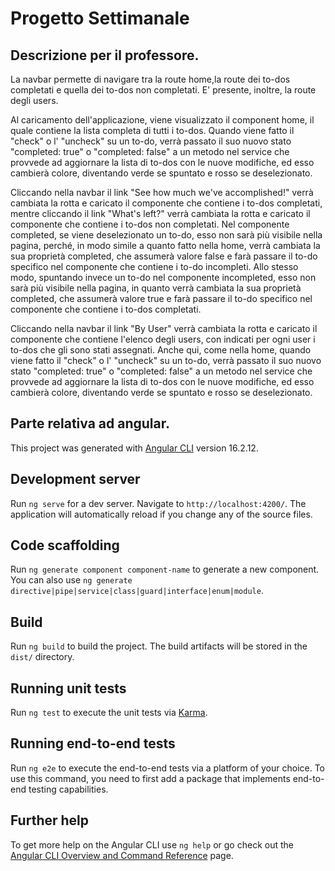 # Progetto Settimanale

## Descrizione per il professore.

La navbar permette di navigare tra la route home,la route dei to-dos completati e quella dei to-dos non completati. E' presente, inoltre, la route degli users.

Al caricamento dell'applicazione, viene visualizzato il component home, il quale contiene la lista completa di tutti i to-dos.
Quando viene fatto il "check" o l' "uncheck" su un to-do, verrà passato il suo nuovo stato "completed: true" o "completed: false" a un metodo nel service che provvede ad aggiornare la lista di to-dos con le nuove modifiche, ed esso cambierà colore, diventando verde se spuntato e rosso se deselezionato.

Cliccando nella navbar il link "See how much we've accomplished!" verrà cambiata la rotta e caricato il componente che contiene i to-dos completati, mentre cliccando il link "What's left?" verrà cambiata la rotta e caricato il componente che contiene i to-dos non completati.
Nel componente completed, se viene deselezionato un to-do, esso non sarà più visibile nella pagina, perché, in modo simile a quanto fatto nella home, verrà cambiata la sua proprietà completed, che assumerà valore false e farà passare il to-do specifico nel componente che contiene i to-do incompleti.
Allo stesso modo, spuntando invece un to-do nel componente incompleted, esso non sarà più visibile nella pagina, in quanto verrà cambiata la sua proprietà completed, che assumerà valore true e farà passare il to-do specifico nel componente che contiene i to-dos completati.

Cliccando nella navbar il link "By User" verrà cambiata la rotta e caricato il componente che contiene l'elenco degli users, con indicati per ogni user i to-dos che gli sono stati assegnati. Anche qui, come nella home, quando viene fatto il "check" o l' "uncheck" su un to-do, verrà passato il suo nuovo stato "completed: true" o "completed: false" a un metodo nel service che provvede ad aggiornare la lista di to-dos con le nuove modifiche, ed esso cambierà colore, diventando verde se spuntato e rosso se deselezionato.

## Parte relativa ad angular.

This project was generated with [Angular CLI](https://github.com/angular/angular-cli) version 16.2.12.

## Development server

Run `ng serve` for a dev server. Navigate to `http://localhost:4200/`. The application will automatically reload if you change any of the source files.

## Code scaffolding

Run `ng generate component component-name` to generate a new component. You can also use `ng generate directive|pipe|service|class|guard|interface|enum|module`.

## Build

Run `ng build` to build the project. The build artifacts will be stored in the `dist/` directory.

## Running unit tests

Run `ng test` to execute the unit tests via [Karma](https://karma-runner.github.io).

## Running end-to-end tests

Run `ng e2e` to execute the end-to-end tests via a platform of your choice. To use this command, you need to first add a package that implements end-to-end testing capabilities.

## Further help

To get more help on the Angular CLI use `ng help` or go check out the [Angular CLI Overview and Command Reference](https://angular.io/cli) page.
